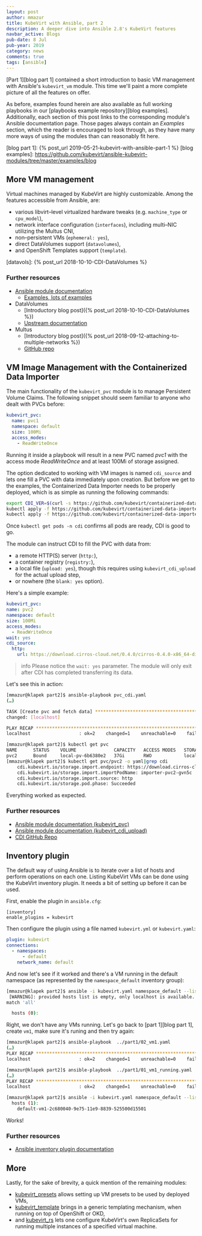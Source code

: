```yaml
---
layout: post
author: mmazur
title: KubeVirt with Ansible, part 2
description: A deeper dive into Ansible 2.8's KubeVirt features
navbar_active: Blogs
pub-date: 8 Jul
pub-year: 2019
category: news
comments: true
tags: [ansible]
---
```


[Part 1][blog part 1] contained a short introduction to basic VM management with Ansible's `kubevirt_vm` module.
This time we'll paint a more complete picture of all the features on offer.

As before, examples found herein are also available as full working playbooks in our
[playbooks example repository][blog examples].
Additionally, each section of this post links to the corresponding module's Ansible documentation page.
Those pages always contain an _Examples_ section, which the reader is encouraged to look through, as they have
many more ways of using the modules than can reasonably fit here.

[blog part 1]: {% post_url 2019-05-21-kubevirt-with-ansible-part-1 %}
[blog examples]: https://github.com/kubevirt/ansible-kubevirt-modules/tree/master/examples/blog

## More VM management

Virtual machines managed by KubeVirt are highly customizable. Among the features accessible from Ansible, are:

- various libvirt–level virtualized hardware tweaks (e.g. `machine_type` or `cpu_model`),
- network interface configuration (`interfaces`), including multi–NIC utilizing the Multus CNI,
- non–persistent VMs (`ephemeral: yes`),
- direct DataVolumes support (`datavolumes`),
- and OpenShift Templates support (`template`).

[datavols]: {% post_url 2018-10-10-CDI-DataVolumes %}

### Further resources

- [Ansible module documentation](https://docs.ansible.com/ansible/latest/collections/community/general/kubevirt_vm_module.html#ansible-collections-community-general-kubevirt-vm-module)
  - [Examples, lots of examples](https://docs.ansible.com/ansible/latest/collections/community/general/kubevirt_vm_module.html#examples)
- DataVolumes
  - [Introductory blog post]({% post_url 2018-10-10-CDI-DataVolumes %})
  - [Upstream documentation](https://github.com/kubevirt/containerized-data-importer/blob/master/doc/datavolumes.md)
- Multus
  - [Introductory blog post]({% post_url 2018-09-12-attaching-to-multiple-networks %})
  - [GitHub repo](https://github.com/intel/multus-cni)

## VM Image Management with the Containerized Data Importer

The main functionality of the `kubevirt_pvc` module is to manage Persistent Volume Claims. The following snippet
should seem familiar to anyone who dealt with PVCs before:

```yaml
kubevirt_pvc:
  name: pvc1
  namespace: default
  size: 100Mi
  access_modes:
    - ReadWriteOnce
```

Running it inside a playbook will result in a new PVC named _pvc1_ with the access mode _ReadWriteOnce_ and at least
100Mi of storage assigned.

The option dedicated to working with VM images is named `cdi_source` and lets one fill a PVC with data immediately
upon creation. But before we get to the examples, the Containerized Data Importer needs to be properly deployed,
which is as simple as running the following commands:

```bash
export CDI_VER=$(curl -s https://github.com/kubevirt/containerized-data-importer/releases/latest | grep -o "v[0-9]\.[0-9]*\.[0-9]*")
kubectl apply -f https://github.com/kubevirt/containerized-data-importer/releases/download/$CDI_VER/cdi-operator.yaml
kubectl apply -f https://github.com/kubevirt/containerized-data-importer/releases/download/$CDI_VER/cdi-cr.yaml
```

Once `kubectl get pods -n cdi` confirms all pods are ready, CDI is good to go.

The module can instruct CDI to fill the PVC with data from:

- a remote HTTP(S) server (`http:`),
- a container registry (`registry:`),
- a local file (`upload: yes`), though this requires using `kubevirt_cdi_upload` for the actual upload step,
- or nowhere (the `blank: yes` option).

Here's a simple example:

```yaml
kubevirt_pvc:
name: pvc2
namespace: default
size: 100Mi
access_modes:
  - ReadWriteOnce
wait: yes
cdi_source:
  http:
    url: https://download.cirros-cloud.net/0.4.0/cirros-0.4.0-x86_64-disk.img
```

> info
> Please notice the `wait: yes` parameter. The module will only exit after CDI has completed transferring its data.

Let's see this in action:

```bash
[mmazur@klapek part2]$ ansible-playbook pvc_cdi.yaml
(…)

TASK [Create pvc and fetch data] **********************************************************************************
changed: [localhost]

PLAY RECAP ********************************************************************************************************
localhost                  : ok=2    changed=1    unreachable=0    failed=0    skipped=0    rescued=0    ignored=0

[mmazur@klapek part2]$ kubectl get pvc
NAME      STATUS    VOLUME              CAPACITY   ACCESS MODES   STORAGECLASS   AGE
pvc2      Bound     local-pv-6b6380e2   37Gi       RWO            local          71s
[mmazur@klapek part2]$ kubectl get pvc/pvc2 -o yaml|grep cdi
    cdi.kubevirt.io/storage.import.endpoint: https://download.cirros-cloud.net/0.4.0/cirros-0.4.0-x86_64-disk.img
    cdi.kubevirt.io/storage.import.importPodName: importer-pvc2-gvn5c
    cdi.kubevirt.io/storage.import.source: http
    cdi.kubevirt.io/storage.pod.phase: Succeeded
```

Everything worked as expected.

### Further resources

- [Ansible module documentation (kubevirt_pvc)](https://docs.ansible.com/ansible/latest/collections/community/general/kubevirt_pvc_module.html#ansible-collections-community-general-kubevirt-pvc-module)
- [Ansible module documentation (kubevirt_cdi_upload)](https://docs.ansible.com/ansible/latest/collections/community/general/kubevirt_cdi_upload_module.html)
- [CDI GitHub Repo](https://github.com/kubevirt/containerized-data-importer/)

## Inventory plugin

The default way of using Ansible is to iterate over a list of hosts and perform operations on each one.
Listing KubeVirt VMs can be done using the KubeVirt inventory plugin. It needs a bit of setting up before it can
be used.

First, enable the plugin in `ansible.cfg`:

```config
[inventory]
enable_plugins = kubevirt
```

Then configure the plugin using a file named `kubevirt.yml` or `kubevirt.yaml`:

```yaml
plugin: kubevirt
connections:
  - namespaces:
      - default
    network_name: default
```

And now let's see if it worked and there's a VM running in the default namespace (as represented by the
`namespace_default` inventory group):

```bash
[mmazur@klapek part2]$ ansible -i kubevirt.yaml namespace_default --list-hosts
 [WARNING]: provided hosts list is empty, only localhost is available. Note that the implicit localhost does not
match 'all'

  hosts (0):
```

Right, we don't have any VMs running. Let's go back to [part 1][blog part 1], create `vm1`, make sure it's runing
and then try again:

```bash
[mmazur@klapek part2]$ ansible-playbook  ../part1/02_vm1.yaml
(…)
PLAY RECAP ********************************************************************************************************
localhost                  : ok=2    changed=1    unreachable=0    failed=0    skipped=0    rescued=0    ignored=0

[mmazur@klapek part2]$ ansible-playbook  ../part1/01_vm1_running.yaml
(…)
PLAY RECAP ********************************************************************************************************
localhost                  : ok=2    changed=1    unreachable=0    failed=0    skipped=0    rescued=0    ignored=0

[mmazur@klapek part2]$ ansible -i kubevirt.yaml namespace_default --list-hosts
  hosts (1):
    default-vm1-2c680040-9e75-11e9-8839-525500d15501
```

Works!

### Further resources

- [Ansible inventory plugin documentation](https://docs.ansible.com/ansible/latest/collections/community/general/kubevirt_inventory.html#ansible-collections-community-general-kubevirt-inventory)

## More

Lastly, for the sake of brevity, a quick mention of the remaining modules:

- [kubevirt_presets](https://docs.ansible.com/ansible/latest/collections/community/general/kubevirt_preset_module.html#ansible-collections-community-general-kubevirt-preset-module) allows setting up
  VM presets to be used by deployed VMs,
- [kubevirt_template](https://docs.ansible.com/ansible/latest/collections/community/general/kubevirt_template_module.html#ansible-collections-community-general-kubevirt-template-module) brings in a generic
  templating mechanism, when running on top of OpenShift or OKD,
- and [kubevirt_rs](https://docs.ansible.com/ansible/latest/collections/community/general/kubevirt_rs_module.html#ansible-collections-community-general-kubevirt-rs-module) lets one configure KubeVirt's
  own ReplicaSets for running multiple instances of a specified virtual machine.

